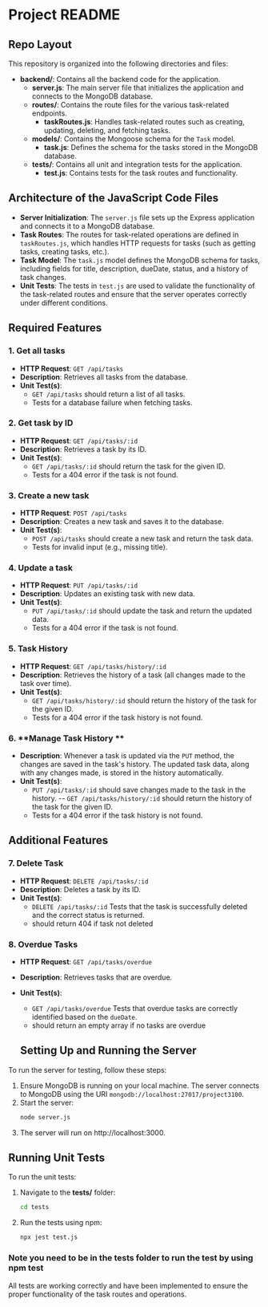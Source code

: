 # Project README

## Repo Layout

This repository is organized into the following directories and files:

- **backend/**: Contains all the backend code for the application.
  - **server.js**: The main server file that initializes the application and connects to the MongoDB database.
  - **routes/**: Contains the route files for the various task-related endpoints.
    - **taskRoutes.js**: Handles task-related routes such as creating, updating, deleting, and fetching tasks.
  - **models/**: Contains the Mongoose schema for the `Task` model.
    - **task.js**: Defines the schema for the tasks stored in the MongoDB database.
  - **tests/**: Contains all unit and integration tests for the application.
    - **test.js**: Contains tests for the task routes and functionality.


## Architecture of the JavaScript Code Files

- **Server Initialization**: The `server.js` file sets up the Express application and connects it to a MongoDB database.
- **Task Routes**: The routes for task-related operations are defined in `taskRoutes.js`, which handles HTTP requests for tasks (such as getting tasks, creating tasks, etc.).
- **Task Model**: The `task.js` model defines the MongoDB schema for tasks, including fields for title, description, dueDate, status, and a history of task changes.
- **Unit Tests**: The tests in `test.js` are used to validate the functionality of the task-related routes and ensure that the server operates correctly under different conditions.


## Required Features

### 1. **Get all tasks**
- **HTTP Request**: `GET /api/tasks`
- **Description**: Retrieves all tasks from the database.
- **Unit Test(s)**:
  - `GET /api/tasks` should return a list of all tasks.
  - Tests for a database failure when fetching tasks.
  
### 2. **Get task by ID**
- **HTTP Request**: `GET /api/tasks/:id`
- **Description**: Retrieves a task by its ID.
- **Unit Test(s)**:
  - `GET /api/tasks/:id` should return the task for the given ID.
  - Tests for a 404 error if the task is not found.

### 3. **Create a new task**
- **HTTP Request**: `POST /api/tasks`
- **Description**: Creates a new task and saves it to the database.
- **Unit Test(s)**:
  - `POST /api/tasks` should create a new task and return the task data.
  - Tests for invalid input (e.g., missing title).

### 4. **Update a task**
- **HTTP Request**: `PUT /api/tasks/:id`
- **Description**: Updates an existing task with new data.
- **Unit Test(s)**:
  - `PUT /api/tasks/:id` should update the task and return the updated data.
  - Tests for a 404 error if the task is not found.

### 5. **Task History**
- **HTTP Request**: `GET /api/tasks/history/:id`
- **Description**: Retrieves the history of a task (all changes made to the task over time).
- **Unit Test(s)**:
  - `GET /api/tasks/history/:id` should return the history of the task for the given ID.
  - Tests for a 404 error if the task history is not found.

### 6. **Manage Task History **
- **Description**: Whenever a task is updated via the `PUT` method, the changes are saved in the task's history. The updated task data, along with any changes made, is stored in the history automatically.
- **Unit Test(s)**:
  - `PUT /api/tasks/:id` should save changes made to the task in the history.
  -- `GET /api/tasks/history/:id` should return the history of the task for the given ID.
  - Tests for a 404 error if the task history is not found.



## Additional Features

### 7. **Delete Task**
- **HTTP Request**: `DELETE /api/tasks/:id`
- **Description**: Deletes a task by its ID.
- **Unit Test(s)**:
  - `DELETE /api/tasks/:id` Tests that the task is successfully deleted and the correct status is returned.
  -  should return 404 if task not deleted

### 8. **Overdue Tasks**
- **HTTP Request**: `GET /api/tasks/overdue`
- **Description**: Retrieves tasks that are overdue.
- **Unit Test(s)**:
  - `GET /api/tasks/overdue` Tests that overdue tasks are correctly identified based on the `dueDate`.
  -  should return an empty array if no tasks are overdue

  

  ## Setting Up and Running the Server

To run the server for testing, follow these steps:

1. Ensure MongoDB is running on your local machine. The server connects to MongoDB using the URI `mongodb://localhost:27017/project3100`.
2. Start the server:
   ```bash
   node server.js

3. The server will run on http://localhost:3000.


## Running Unit Tests

To run the unit tests:

1. Navigate to the **tests/** folder:
   ```bash
   cd tests

2. Run the tests using npm:

    ```bash
    npx jest test.js

### Note you need to be in the tests folder to run the test by using npm test

All tests are working correctly and have been implemented to ensure the proper functionality of the task routes and operations.
